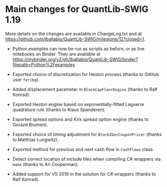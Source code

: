 
Main changes for QuantLib-SWIG 1.19
===================================

More details on the changes are available in ChangeLog.txt and at
<https://github.com/lballabio/QuantLib-SWIG/milestone/12?closed=1>.

- Python examples can now be run as scripts as before, or as live
  notebooks on Binder.  They are available at
  <https://mybinder.org/v2/gh/lballabio/QuantLib-SWIG/binder?filepath=Python%2Fexamples>.

- Exported choice of discretization for Heston process (thanks to
  GitHub user `feribg`).

- Added displacement parameter in `BlackCapFloorEngine` (thanks to
  Ralf Konrad).

- Exported Heston engine based on exponentially-fitted Laguerre
  quadrature rule (thanks to Klaus Spanderen).

- Exported spread options and Kirk spread option engine (thanks to
  Gorazd Brumen).

- Exported choice of timing adjustment for `BlackIborCouponPricer`
  (thanks to Matthias Lungwitz).

- Exported method for previous and next cash flow in `CashFlows`
  class.

- Detect correct location of include files when compiling C# wrappers
  via `make` (thanks to Ari Cooperman).

- Added support for VS 2019 in the solution for C# wrappers (thanks to
  Ralf Konrad).
